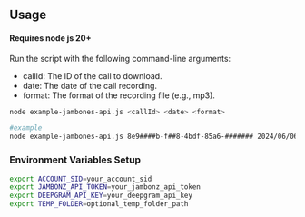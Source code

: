 ## Usage
#### Requires node js 20+

Run the script with the following command-line arguments:

- callId: The ID of the call to download.
- date: The date of the call recording. 
- format: The format of the recording file (e.g., mp3).

``` bash
node example-jambones-api.js <callId> <date> <format>

#example
node example-jambones-api.js 8e9####b-f##8-4bdf-85a6-####### 2024/06/06 mp3

```
### Environment Variables Setup
```bash 
export ACCOUNT_SID=your_account_sid
export JAMBONZ_API_TOKEN=your_jambonz_api_token
export DEEPGRAM_API_KEY=your_deepgram_api_key
export TEMP_FOLDER=optional_temp_folder_path
```

